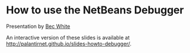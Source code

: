 How to use the NetBeans Debugger
===========================

Presentation by [Bec White](http://palantir.net/about/team/bec-white)

An interactive version of these slides is available at http://palantirnet.github.io/slides-howto-debugger/.
